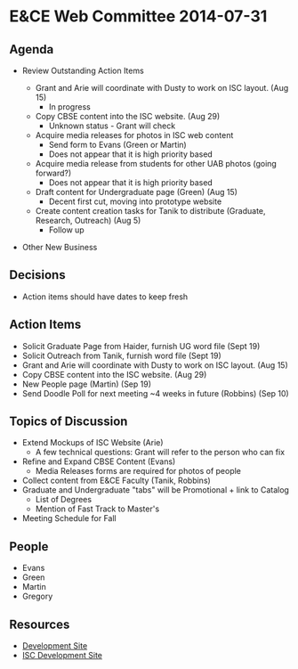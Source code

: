 # E&CE Web Committee 2014-07-31

## Agenda

* Review Outstanding Action Items

  * Grant and Arie will coordinate with Dusty to work on ISC layout. (Aug 15)
    * In progress
  * Copy CBSE content into the ISC website. (Aug 29)
    * Unknown status - Grant will check
  * Acquire media releases for photos in ISC web content
 	  * Send form to Evans (Green or Martin)
    * Does not appear that it is high priority based
  * Acquire media release from students for other UAB photos (going forward?)
    * Does not appear that it is high priority based
  * Draft content for Undergraduate page (Green) (Aug 15)
    * Decent first cut, moving into prototype website
  * Create content creation tasks for Tanik to distribute (Graduate, Research, Outreach) (Aug 5)
    * Follow up

* Other New Business

## Decisions

* Action items should have dates to keep fresh

## Action Items

* Solicit Graduate Page from Haider, furnish UG word file (Sept 19)
* Solicit Outreach from Tanik, furnish word file (Sept 19)
* Grant and Arie will coordinate with Dusty to work on ISC layout. (Aug 15)
* Copy CBSE content into the ISC website. (Aug 29)
* New People page (Martin) (Sep 19)
* Send Doodle Poll for next meeting ~4 weeks in future (Robbins) (Sep 10)

## Topics of Discussion

* Extend Mockups of ISC Website (Arie)
	* A few technical questions: Grant will refer to the person who can fix
* Refine and Expand CBSE Content (Evans)
	* Media Releases forms are required for photos of people
* Collect content from E&CE Faculty (Tanik, Robbins)
* Graduate and Undergraduate "tabs" will be Promotional + link to Catalog
	* List of Degrees
	* Mention of Fast Track to Master's
* Meeting Schedule for Fall

## People

* Evans
* Green
* Martin
* Gregory


## Resources

* [Development Site](http://wwwpj2.it.uab.edu/engineering/ece/)
* [ISC Development Site](https://wwwpj2.it.uab.edu/isc/)
